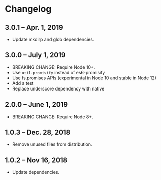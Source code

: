 # Changelog

## 3.0.1 – Apr. 1, 2019

- Update mkdirp and glob dependencies.

## 3.0.0 – July 1, 2019

- BREAKING CHANGE: Require Node 10+.
- Use `util.promisify` instead of es6-promisify
- Use fs.promises APIs (experimental in Node 10 and stable in Node 12)
- Add a test
- Replace underscore dependency with native

## 2.0.0 – June 1, 2019

- BREAKING CHANGE: Require Node 8+.

## 1.0.3 – Dec. 28, 2018

- Remove unused files from distribution.

## 1.0.2 – Nov 16, 2018

- Update dependencies.

